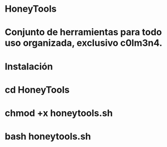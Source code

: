 # HoneyTools

# Conjunto de herramientas para todo uso organizada, exclusivo c0lm3n4.

# Instalación

# cd HoneyTools

# chmod +x honeytools.sh

# bash honeytools.sh
